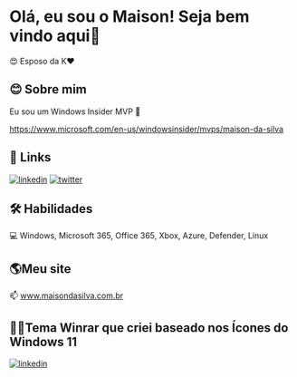 
# Olá, eu sou o Maison! Seja bem vindo aqui👋
😍 Esposo da K❤️

## 😊 Sobre mim
Eu sou um Windows Insider MVP 🚀

https://www.microsoft.com/en-us/windowsinsider/mvps/maison-da-silva

## 🔗 Links
[![linkedin](https://img.shields.io/badge/linkedin-0A66C2?style=for-the-badge&logo=linkedin&logoColor=white)](https://www.linkedin.com/in/maisondasilva/)
[![twitter](https://img.shields.io/badge/twitter-1DA1F2?style=for-the-badge&logo=twitter&logoColor=white)](https://twitter.com/maisondasilva)

## 🛠 Habilidades
💻 Windows, Microsoft 365, Office 365, Xbox, Azure, Defender, Linux

## 🌎Meu site
📫 www.maisondasilva.com.br

## 👩‍💻Tema Winrar que criei baseado nos Ícones do Windows 11
[![linkedin](https://www.rarlab.com/images/theme_sun_valley.png)](https://www.rarlab.com/themes5.htm)
